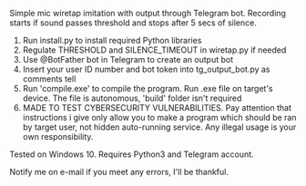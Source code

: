 Simple mic wiretap imitation with output through Telegram bot. Recording starts if sound passes threshold and stops after 5 secs of silence.

1. Run install.py to install required Python libraries
2. Regulate THRESHOLD and SILENCE_TIMEOUT in wiretap.py if needed
3. Use @BotFather bot in Telegram to create an output bot
4. Insert your user ID number and bot token into tg_output_bot.py as comments tell
5. Run 'compile.exe' to compile the program. Run .exe file on target's device. The file is autonomous, 'build' folder isn't required
6. MADE TO TEST CYBERSECURITY VULNERABILITIES. Pay attention that instructions i give only allow you to make a program which should be ran by target user, not hidden auto-running service. Any illegal usage is your own responsibility.

Tested on Windows 10.
Requires Python3 and Telegram account.

Notify me on e-mail if you meet any errors, I'll be thankful.
